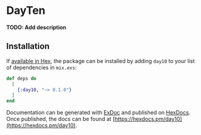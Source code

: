 # DayTen

**TODO: Add description**

## Installation

If [available in Hex](https://hex.pm/docs/publish), the package can be installed
by adding `day10` to your list of dependencies in `mix.exs`:

```elixir
def deps do
  [
    {:day10, "~> 0.1.0"}
  ]
end
```

Documentation can be generated with [ExDoc](https://github.com/elixir-lang/ex_doc)
and published on [HexDocs](https://hexdocs.pm). Once published, the docs can
be found at [https://hexdocs.pm/day10](https://hexdocs.pm/day10).

